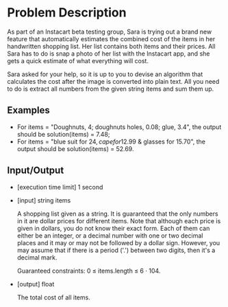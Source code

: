 # Problem Description

As part of an Instacart beta testing group, Sara is trying out a brand new feature that automatically estimates the combined cost of the items in her handwritten shopping list. Her list contains both items and their prices. All Sara has to do is snap a photo of her list with the Instacart app, and she gets a quick estimate of what everything will cost.

Sara asked for your help, so it is up to you to devise an algorithm that calculates the cost after the image is converted into plain text. All you need to do is extract all numbers from the given string items and sum them up.

## Examples

- For items = "Doughnuts, 4; doughnuts holes, 0.08; glue, 3.4", the output should be solution(items) = 7.48;
- For items = "blue suit for 24$, cape for 12.99$ & glasses for 15.70", the output should be solution(items) = 52.69.

## Input/Output

- [execution time limit] 1 second

- [input] string items

  A shopping list given as a string. It is guaranteed that the only numbers in it are dollar prices for different items.
  Note that although each price is given in dollars, you do not know their exact form. Each of them can either be an integer, or a decimal number with one or two decimal places and it may or may not be followed by a dollar sign.
  However, you may assume that if there is a period ('.') between two digits, then it's a decimal mark.

  Guaranteed constraints: 0 ≤ items.length ≤ 6 · 104.

- [output] float

  The total cost of all items.